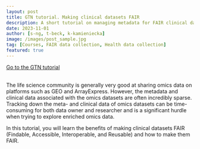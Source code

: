 ```yaml
---
layout: post
title: GTN tutorial. Making clinical datasets FAIR
description: A short tutorial on managing metadata for FAIR clinical datasets.
date: 2023-11-01
author: [s-ng, t-beck, k-kamieniecka]
image: /images/post_sample.jpg
tag: [Courses, FAIR data collection, Health data collection]
featured: true
---
```


<a type="button" class="home-button" href="https://gxy.io/GTN:T00368"> Go to the GTN tutorial</a>
<br>
<br>

The life science community is generally very good at sharing omics data on platforms such as GEO and ArrayExpress. However, the metadata and clinical data associated with the omics datasets are often incredibly sparse. Tracking down the meta- and clinical data of omics datasets can be time-consuming for both data owner and researcher and is a significant hurdle when trying to explore enriched omics data.

In this tutorial, you will learn the benefits of making clinical datasets FAIR (Findable, Accessible, Interoperable, and Reusable) and how to make them FAIR.
